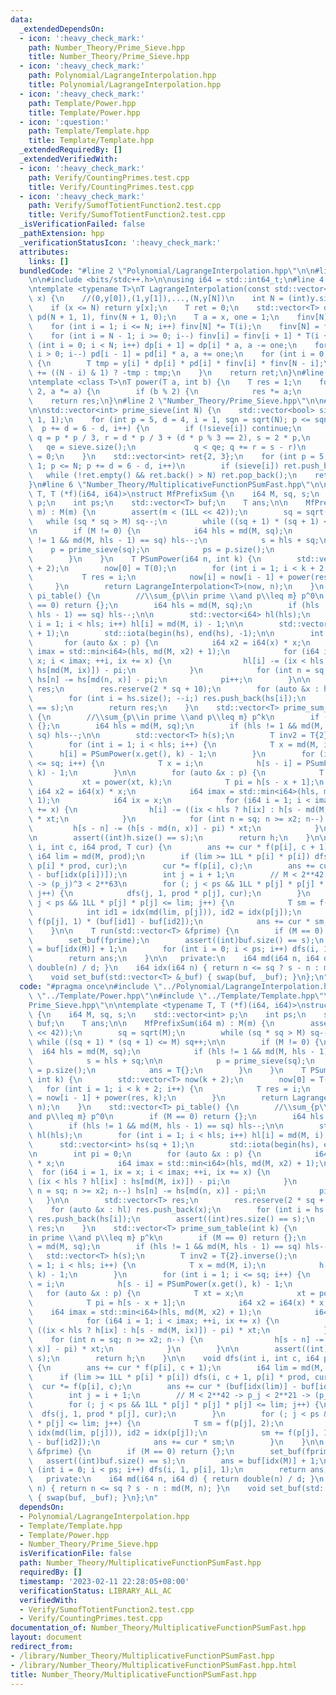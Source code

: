 ```yaml
---
data:
  _extendedDependsOn:
  - icon: ':heavy_check_mark:'
    path: Number_Theory/Prime_Sieve.hpp
    title: Number_Theory/Prime_Sieve.hpp
  - icon: ':heavy_check_mark:'
    path: Polynomial/LagrangeInterpolation.hpp
    title: Polynomial/LagrangeInterpolation.hpp
  - icon: ':heavy_check_mark:'
    path: Template/Power.hpp
    title: Template/Power.hpp
  - icon: ':question:'
    path: Template/Template.hpp
    title: Template/Template.hpp
  _extendedRequiredBy: []
  _extendedVerifiedWith:
  - icon: ':heavy_check_mark:'
    path: Verify/CountingPrimes.test.cpp
    title: Verify/CountingPrimes.test.cpp
  - icon: ':heavy_check_mark:'
    path: Verify/SumofTotientFunction2.test.cpp
    title: Verify/SumofTotientFunction2.test.cpp
  _isVerificationFailed: false
  _pathExtension: hpp
  _verificationStatusIcon: ':heavy_check_mark:'
  attributes:
    links: []
  bundledCode: "#line 2 \"Polynomial/LagrangeInterpolation.hpp\"\n\n#line 2 \"Template/Template.hpp\"\
    \n\n#include <bits/stdc++.h>\n\nusing i64 = std::int64_t;\n#line 4 \"Polynomial/LagrangeInterpolation.hpp\"\
    \ntemplate <typename T>\nT LagrangeInterpolation(const std::vector<T> &y, i64\
    \ x) {\n    //(0,y[0]),(1,y[1]),...,(N,y[N])\n    int N = (int)y.size() - 1;\n\
    \    if (x <= N) return y[x];\n    T ret = 0;\n    std::vector<T> dp(N + 1, 1),\
    \ pd(N + 1, 1), finv(N + 1, 0);\n    T a = x, one = 1;\n    finv[N] = T(1);\n\
    \    for (int i = 1; i <= N; i++) finv[N] *= T(i);\n    finv[N] = finv[N].inverse();\n\
    \    for (int i = N - 1; i >= 0; i--) finv[i] = finv[i + 1] * T(i + 1);\n    for\
    \ (int i = 0; i < N; i++) dp[i + 1] = dp[i] * a, a -= one;\n    for (int i = N;\
    \ i > 0; i--) pd[i - 1] = pd[i] * a, a += one;\n    for (int i = 0; i <= N; i++)\
    \ {\n        T tmp = y[i] * dp[i] * pd[i] * finv[i] * finv[N - i];\n        ret\
    \ += ((N - i) & 1) ? -tmp : tmp;\n    }\n    return ret;\n}\n#line 1 \"Template/Power.hpp\"\
    \ntemplate <class T>\nT power(T a, int b) {\n    T res = 1;\n    for (; b; b /=\
    \ 2, a *= a) {\n        if (b % 2) {\n            res *= a;\n        }\n    }\n\
    \    return res;\n}\n#line 2 \"Number_Theory/Prime_Sieve.hpp\"\n\n#line 4 \"Number_Theory/Prime_Sieve.hpp\"\
    \n\nstd::vector<int> prime_sieve(int N) {\n    std::vector<bool> sieve(N / 3 +\
    \ 1, 1);\n    for (int p = 5, d = 4, i = 1, sqn = sqrt(N); p <= sqn;\n       \
    \  p += d = 6 - d, i++) {\n        if (!sieve[i]) continue;\n        for (int\
    \ q = p * p / 3, r = d * p / 3 + (d * p % 3 == 2), s = 2 * p,\n              \
    \   qe = sieve.size();\n             q < qe; q += r = s - r)\n            sieve[q]\
    \ = 0;\n    }\n    std::vector<int> ret{2, 3};\n    for (int p = 5, d = 4, i =\
    \ 1; p <= N; p += d = 6 - d, i++)\n        if (sieve[i]) ret.push_back(p);\n \
    \   while (!ret.empty() && ret.back() > N) ret.pop_back();\n    return ret;\n\
    }\n#line 6 \"Number_Theory/MultiplicativeFunctionPSumFast.hpp\"\n\ntemplate <typename\
    \ T, T (*f)(i64, i64)>\nstruct MfPrefixSum {\n    i64 M, sq, s;\n    std::vector<int>\
    \ p;\n    int ps;\n    std::vector<T> buf;\n    T ans;\n\n    MfPrefixSum(i64\
    \ m) : M(m) {\n        assert(m < (1LL << 42));\n        sq = sqrt(M);\n     \
    \   while (sq * sq > M) sq--;\n        while ((sq + 1) * (sq + 1) <= M) sq++;\n\
    \n        if (M != 0) {\n            i64 hls = md(M, sq);\n            if (hls\
    \ != 1 && md(M, hls - 1) == sq) hls--;\n            s = hls + sq;\n\n        \
    \    p = prime_sieve(sq);\n            ps = p.size();\n            ans = T{};\n\
    \        }\n    }\n    T PSumPower(i64 n, int k) {\n        std::vector<T> now(k\
    \ + 2);\n        now[0] = T(0);\n        for (int i = 1; i < k + 2; i++) {\n \
    \           T res = i;\n            now[i] = now[i - 1] + power(res, k);\n   \
    \     }\n        return LagrangeInterpolation<T>(now, n);\n    }\n    std::vector<T>\
    \ pi_table() {\n        //\\sum_{p\\in prime \\and p\\leq m} p^0\n        if (M\
    \ == 0) return {};\n        i64 hls = md(M, sq);\n        if (hls != 1 && md(M,\
    \ hls - 1) == sq) hls--;\n\n        std::vector<i64> hl(hls);\n        for (int\
    \ i = 1; i < hls; i++) hl[i] = md(M, i) - 1;\n\n        std::vector<int> hs(sq\
    \ + 1);\n        std::iota(begin(hs), end(hs), -1);\n\n        int pi = 0;\n \
    \       for (auto &x : p) {\n            i64 x2 = i64(x) * x;\n            i64\
    \ imax = std::min<i64>(hls, md(M, x2) + 1);\n            for (i64 i = 1, ix =\
    \ x; i < imax; ++i, ix += x) {\n                hl[i] -= (ix < hls ? hl[ix] :\
    \ hs[md(M, ix)]) - pi;\n            }\n            for (int n = sq; n >= x2; n--)\
    \ hs[n] -= hs[md(n, x)] - pi;\n            pi++;\n        }\n\n        std::vector<T>\
    \ res;\n        res.reserve(2 * sq + 10);\n        for (auto &x : hl) res.push_back(x);\n\
    \        for (int i = hs.size(); --i;) res.push_back(hs[i]);\n        assert((int)res.size()\
    \ == s);\n        return res;\n    }\n    std::vector<T> prime_sum_table(int k)\
    \ {\n        //\\sum_{p\\in prime \\and p\\leq m} p^k\n        if (M == 0) return\
    \ {};\n        i64 hls = md(M, sq);\n        if (hls != 1 && md(M, hls - 1) ==\
    \ sq) hls--;\n\n        std::vector<T> h(s);\n        T inv2 = T{2}.inverse();\n\
    \        for (int i = 1; i < hls; i++) {\n            T x = md(M, i);\n      \
    \      h[i] = PSumPower(x.get(), k) - 1;\n        }\n        for (int i = 1; i\
    \ <= sq; i++) {\n            T x = i;\n            h[s - i] = PSumPower(x.get(),\
    \ k) - 1;\n        }\n\n        for (auto &x : p) {\n            T xt = x;\n \
    \           xt = power(xt, k);\n            T pi = h[s - x + 1];\n           \
    \ i64 x2 = i64(x) * x;\n            i64 imax = std::min<i64>(hls, md(M, x2) +\
    \ 1);\n            i64 ix = x;\n            for (i64 i = 1; i < imax; ++i, ix\
    \ += x) {\n                h[i] -= ((ix < hls ? h[ix] : h[s - md(M, ix)]) - pi)\
    \ * xt;\n            }\n            for (int n = sq; n >= x2; n--) {\n       \
    \         h[s - n] -= (h[s - md(n, x)] - pi) * xt;\n            }\n        }\n\
    \n        assert((int)h.size() == s);\n        return h;\n    }\n\n    void dfs(int\
    \ i, int c, i64 prod, T cur) {\n        ans += cur * f(p[i], c + 1);\n       \
    \ i64 lim = md(M, prod);\n        if (lim >= 1LL * p[i] * p[i]) dfs(i, c + 1,\
    \ p[i] * prod, cur);\n        cur *= f(p[i], c);\n        ans += cur * (buf[idx(lim)]\
    \ - buf[idx(p[i])]);\n        int j = i + 1;\n        // M < 2**42 -> p_j < 2**21\
    \ -> (p_j)^3 < 2**63\n        for (; j < ps && 1LL * p[j] * p[j] * p[j] <= lim;\
    \ j++) {\n            dfs(j, 1, prod * p[j], cur);\n        }\n        for (;\
    \ j < ps && 1LL * p[j] * p[j] <= lim; j++) {\n            T sm = f(p[j], 2);\n\
    \            int id1 = idx(md(lim, p[j])), id2 = idx(p[j]);\n            sm +=\
    \ f(p[j], 1) * (buf[id1] - buf[id2]);\n            ans += cur * sm;\n        }\n\
    \    }\n\n    T run(std::vector<T> &fprime) {\n        if (M == 0) return {};\n\
    \        set_buf(fprime);\n        assert((int)buf.size() == s);\n        ans\
    \ = buf[idx(M)] + 1;\n        for (int i = 0; i < ps; i++) dfs(i, 1, p[i], 1);\n\
    \        return ans;\n    }\n\n   private:\n    i64 md(i64 n, i64 d) { return\
    \ double(n) / d; }\n    i64 idx(i64 n) { return n <= sq ? s - n : md(M, n); }\n\
    \    void set_buf(std::vector<T> &_buf) { swap(buf, _buf); }\n};\n"
  code: "#pragma once\n#include \"../Polynomial/LagrangeInterpolation.hpp\"\n#include\
    \ \"../Template/Power.hpp\"\n#include \"../Template/Template.hpp\"\n#include \"\
    Prime_Sieve.hpp\"\n\ntemplate <typename T, T (*f)(i64, i64)>\nstruct MfPrefixSum\
    \ {\n    i64 M, sq, s;\n    std::vector<int> p;\n    int ps;\n    std::vector<T>\
    \ buf;\n    T ans;\n\n    MfPrefixSum(i64 m) : M(m) {\n        assert(m < (1LL\
    \ << 42));\n        sq = sqrt(M);\n        while (sq * sq > M) sq--;\n       \
    \ while ((sq + 1) * (sq + 1) <= M) sq++;\n\n        if (M != 0) {\n          \
    \  i64 hls = md(M, sq);\n            if (hls != 1 && md(M, hls - 1) == sq) hls--;\n\
    \            s = hls + sq;\n\n            p = prime_sieve(sq);\n            ps\
    \ = p.size();\n            ans = T{};\n        }\n    }\n    T PSumPower(i64 n,\
    \ int k) {\n        std::vector<T> now(k + 2);\n        now[0] = T(0);\n     \
    \   for (int i = 1; i < k + 2; i++) {\n            T res = i;\n            now[i]\
    \ = now[i - 1] + power(res, k);\n        }\n        return LagrangeInterpolation<T>(now,\
    \ n);\n    }\n    std::vector<T> pi_table() {\n        //\\sum_{p\\in prime \\\
    and p\\leq m} p^0\n        if (M == 0) return {};\n        i64 hls = md(M, sq);\n\
    \        if (hls != 1 && md(M, hls - 1) == sq) hls--;\n\n        std::vector<i64>\
    \ hl(hls);\n        for (int i = 1; i < hls; i++) hl[i] = md(M, i) - 1;\n\n  \
    \      std::vector<int> hs(sq + 1);\n        std::iota(begin(hs), end(hs), -1);\n\
    \n        int pi = 0;\n        for (auto &x : p) {\n            i64 x2 = i64(x)\
    \ * x;\n            i64 imax = std::min<i64>(hls, md(M, x2) + 1);\n          \
    \  for (i64 i = 1, ix = x; i < imax; ++i, ix += x) {\n                hl[i] -=\
    \ (ix < hls ? hl[ix] : hs[md(M, ix)]) - pi;\n            }\n            for (int\
    \ n = sq; n >= x2; n--) hs[n] -= hs[md(n, x)] - pi;\n            pi++;\n     \
    \   }\n\n        std::vector<T> res;\n        res.reserve(2 * sq + 10);\n    \
    \    for (auto &x : hl) res.push_back(x);\n        for (int i = hs.size(); --i;)\
    \ res.push_back(hs[i]);\n        assert((int)res.size() == s);\n        return\
    \ res;\n    }\n    std::vector<T> prime_sum_table(int k) {\n        //\\sum_{p\\\
    in prime \\and p\\leq m} p^k\n        if (M == 0) return {};\n        i64 hls\
    \ = md(M, sq);\n        if (hls != 1 && md(M, hls - 1) == sq) hls--;\n\n     \
    \   std::vector<T> h(s);\n        T inv2 = T{2}.inverse();\n        for (int i\
    \ = 1; i < hls; i++) {\n            T x = md(M, i);\n            h[i] = PSumPower(x.get(),\
    \ k) - 1;\n        }\n        for (int i = 1; i <= sq; i++) {\n            T x\
    \ = i;\n            h[s - i] = PSumPower(x.get(), k) - 1;\n        }\n\n     \
    \   for (auto &x : p) {\n            T xt = x;\n            xt = power(xt, k);\n\
    \            T pi = h[s - x + 1];\n            i64 x2 = i64(x) * x;\n        \
    \    i64 imax = std::min<i64>(hls, md(M, x2) + 1);\n            i64 ix = x;\n\
    \            for (i64 i = 1; i < imax; ++i, ix += x) {\n                h[i] -=\
    \ ((ix < hls ? h[ix] : h[s - md(M, ix)]) - pi) * xt;\n            }\n        \
    \    for (int n = sq; n >= x2; n--) {\n                h[s - n] -= (h[s - md(n,\
    \ x)] - pi) * xt;\n            }\n        }\n\n        assert((int)h.size() ==\
    \ s);\n        return h;\n    }\n\n    void dfs(int i, int c, i64 prod, T cur)\
    \ {\n        ans += cur * f(p[i], c + 1);\n        i64 lim = md(M, prod);\n  \
    \      if (lim >= 1LL * p[i] * p[i]) dfs(i, c + 1, p[i] * prod, cur);\n      \
    \  cur *= f(p[i], c);\n        ans += cur * (buf[idx(lim)] - buf[idx(p[i])]);\n\
    \        int j = i + 1;\n        // M < 2**42 -> p_j < 2**21 -> (p_j)^3 < 2**63\n\
    \        for (; j < ps && 1LL * p[j] * p[j] * p[j] <= lim; j++) {\n          \
    \  dfs(j, 1, prod * p[j], cur);\n        }\n        for (; j < ps && 1LL * p[j]\
    \ * p[j] <= lim; j++) {\n            T sm = f(p[j], 2);\n            int id1 =\
    \ idx(md(lim, p[j])), id2 = idx(p[j]);\n            sm += f(p[j], 1) * (buf[id1]\
    \ - buf[id2]);\n            ans += cur * sm;\n        }\n    }\n\n    T run(std::vector<T>\
    \ &fprime) {\n        if (M == 0) return {};\n        set_buf(fprime);\n     \
    \   assert((int)buf.size() == s);\n        ans = buf[idx(M)] + 1;\n        for\
    \ (int i = 0; i < ps; i++) dfs(i, 1, p[i], 1);\n        return ans;\n    }\n\n\
    \   private:\n    i64 md(i64 n, i64 d) { return double(n) / d; }\n    i64 idx(i64\
    \ n) { return n <= sq ? s - n : md(M, n); }\n    void set_buf(std::vector<T> &_buf)\
    \ { swap(buf, _buf); }\n};\n"
  dependsOn:
  - Polynomial/LagrangeInterpolation.hpp
  - Template/Template.hpp
  - Template/Power.hpp
  - Number_Theory/Prime_Sieve.hpp
  isVerificationFile: false
  path: Number_Theory/MultiplicativeFunctionPSumFast.hpp
  requiredBy: []
  timestamp: '2023-02-11 22:28:05+08:00'
  verificationStatus: LIBRARY_ALL_AC
  verifiedWith:
  - Verify/SumofTotientFunction2.test.cpp
  - Verify/CountingPrimes.test.cpp
documentation_of: Number_Theory/MultiplicativeFunctionPSumFast.hpp
layout: document
redirect_from:
- /library/Number_Theory/MultiplicativeFunctionPSumFast.hpp
- /library/Number_Theory/MultiplicativeFunctionPSumFast.hpp.html
title: Number_Theory/MultiplicativeFunctionPSumFast.hpp
---
```


